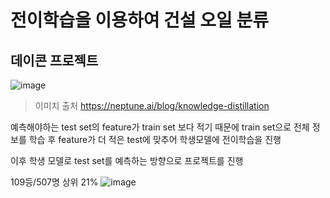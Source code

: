 # 전이학습을 이용하여 건설 오일 분류
## 데이콘 프로젝트


![image](https://user-images.githubusercontent.com/105573554/236839571-23736055-b66d-4a48-95fd-237f1897f9a9.png)
> 이미치 출처 https://neptune.ai/blog/knowledge-distillation

예측해야하는 test set의 feature가 train set 보다 적기 때문에
train set으로 전체 정보를 학습 후 feature가 더 적은 test에 맞추어 학생모델에 전이학습을 진행

이후 학생 모델로 test set를 예측하는 방향으로 프로젝트를 진행

109등/507명 상위 21%
![image](https://github.com/KUcarrot/Oil_Classification_Knowledge_Distillation/assets/111140189/a0b4ec72-ec03-4e1f-866e-a7ab58179725)
